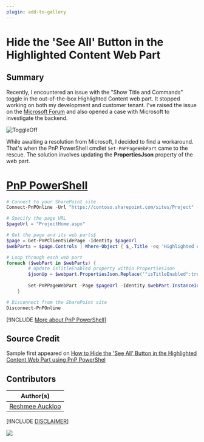 ```yaml
---
plugin: add-to-gallery
---
```


# Hide the 'See All' Button in the Highlighted Content Web Part

## Summary

Recently, I encountered an issue with the "Show Title and Commands" toggle in the out-of-the-box Highlighted Content web part. It stopped working on both my development and customer tenant. I've raised the issue on the [Microsoft Forum](https://answers.microsoft.com/en-us/msoffice/forum/all/toggle-show-title-and-commands-for-highlighted/f74fd668-2fac-45e3-a171-1563494c01c1) and also opened a case with Microsoft to investigate the backend. 

![ToggleOff](../images/PowerShell_HighlightWebPart_HideSeeAll/HighlightWebpart.png)

While awaiting a resolution from Microsoft, I decided to find a workaround. That's when the PnP PowerShell cmdlet `Set-PnPPageWebPart` came to the rescue. The solution involves updating the **PropertiesJson** property of the web part.
 
# [PnP PowerShell](#tab/pnpps)

```PowerShell
# Connect to your SharePoint site
Connect-PnPOnline -Url "https://contoso.sharepoint.com/sites/Project" -Interactive

# Specify the page URL
$pageUrl = "ProjectHome.aspx"

# Get the page and its web parts$
$page = Get-PnPClientSidePage -Identity $pageUrl
$webParts = $page.Controls | Where-Object { $_.Title -eq 'Highlighted content' } 

# Loop through each web part
foreach ($webPart in $webParts) {
        # Update isTitleEnabled property within PropertiesJson
        $jsonUp = $webpart.PropertiesJson.Replace('"isTitleEnabled":true','"isTitleEnabled":false') 
        
        Set-PnPPageWebPart -Page $pageUrl -Identity $webPart.InstanceId -PropertiesJson $jsonUp
    }

# Disconnect from the SharePoint site
Disconnect-PnPOnline
```

[!INCLUDE [More about PnP PowerShell](../../docfx/includes/MORE-PNPPS.md)]

## Source Credit

Sample first appeared on [How to Hide the 'See All' Button in the Highlighted Content Web Part using PnP PowerShel](https://reshmeeauckloo.com/posts/powershell_highlightwebpart_hideseeall/)

## Contributors

| Author(s) |
|-----------|
| [Reshmee Auckloo](https://github.com/reshmee011)|

[!INCLUDE [DISCLAIMER](../../docfx/includes/DISCLAIMER.md)]

<img src="https://m365-visitor-stats.azurewebsites.net/script-samples/scripts/spo-update-highlightcontentwebpart" aria-hidden="true" />
